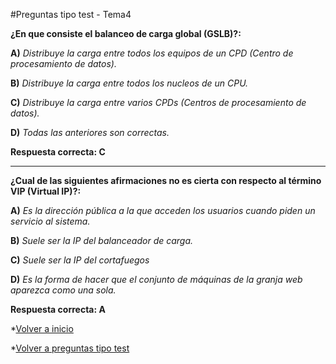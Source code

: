 #Preguntas tipo test - Tema4


**¿En que consiste el balanceo de carga global (GSLB)?:**

**A)** *Distribuye la carga entre todos los equipos de un CPD (Centro de procesamiento de datos).*


**B)** *Distribuye la carga entre todos los nucleos de un CPU.*


**C)** *Distribuye la carga entre varios CPDs (Centros de procesamiento de datos).*


**D)** *Todas las anteriores son correctas.*


**Respuesta correcta: C**

****

**¿Cual de las siguientes afirmaciones no es cierta con respecto al término VIP (Virtual IP)?:**

**A)** *Es la dirección pública a la que acceden los usuarios cuando piden un servicio al sistema.*


**B)** *Suele ser la IP del balanceador de carga.*


**C)** *Suele ser la IP del cortafuegos*


**D)** *Es la forma de hacer que el conjunto de máquinas de la granja web aparezca como una sola.*


**Respuesta correcta: A**


*[Volver a inicio](../../../)

*[Volver a preguntas tipo test](../../../Preguntas_Test)
